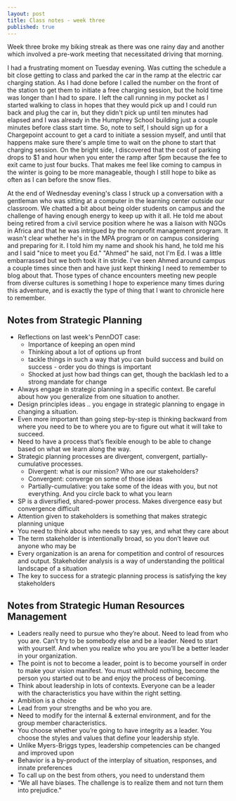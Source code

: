 ```yaml
---
layout: post
title: Class notes - week three
published: true
---
```

Week three broke my biking streak as there was one rainy day and another which involved a pre-work meeting that necessitated driving that morning.

I had a frustrating moment on Tuesday evening. Was cutting the schedule a bit close getting to class and parked the car in the ramp at the electric car charging station. As I had done before I called the number on the front of the station to get them to initiate a free charging session, but the hold time was longer than I had to spare. I left the call running in my pocket as I started walking to class in hopes that they would pick up and I could run back and plug the car in, but they didn't pick up until ten minutes had elapsed and I was already in the Humphrey School building just a couple minutes before class start time. So, note to self, I should sign up for a Chargepoint account to get a card to initiate a session myself, and until that happens make sure there's ample time to wait on the phone to start that charging session. On the bright side, I discovered that the cost of parking drops to $1 and hour when you enter the ramp after 5pm because the fee to exit came to just four bucks. That makes me feel like coming to campus in the winter is going to be more manageable, though I still hope to bike as often as I can before the snow flies.

At the end of Wednesday evening's class I struck up a conversation with a gentleman who was sitting at a computer in the learning center outside our classroom. We chatted a bit about being older students on campus and the challenge of having enough energy to keep up with it all. He told me about being retired from a civil service position where he was a liaison with NGOs in Africa and that he was intrigued by the nonprofit management program. It wasn't clear whether he's in the MPA program or on campus considering and preparing for it. I told him my name and shook his hand, he told me his and I said "nice to meet you Ed." "Ahmed" he said, not I'm Ed. I was a little embarrassed but we both took it in stride. I've seen Ahmed around campus a couple times since then and have just kept thinking I need to remember to blog about that. Those types of chance encounters meeting new people from diverse cultures is something I hope to experience many times during this adventure, and is exactly the type of thing that I want to chronicle here to remember.

## Notes from Strategic Planning

* Reflections on last week's PennDOT case:
  * Importance of keeping an open mind
  * Thinking about a lot of options up front
  * tackle things in such a way that you can build success and build on success - order you do things is important
  * Shocked at just how bad things can get, though the backlash led to a strong mandate for change
* Always engage in strategic planning in a specific context. Be careful about how you generalize from one situation to another.
* Design principles ideas .. you engage in strategic planning to engage in changing a situation.
* Even more important than going step-by-step is thinking backward from where you need to be to where you are to figure out what it will take to succeed.
* Need to have a process that’s flexible enough to be able to change based on what we learn along the way.
* Strategic planning processes are divergent, convergent, partially-cumulative processes.
  * Divergent: what is our mission? Who are our stakeholders?
  * Convergent: converge on some of those ideas
  * Partially-cumulative: you take some of the ideas with you, but not everything. And you circle back to what you learn
* SP is a diversified, shared-power process. Makes divergence easy but convergence difficult
* Attention given to stakeholders is something that makes strategic planning unique
* You need to think about who needs to say yes, and what they care about
* The term stakeholder is intentionally broad, so you don’t leave out anyone who may be
* Every organization is an arena for competition and control of resources and output. Stakeholder analysis is a way of understanding the political landscape of a situation
* The key to success for a strategic planning process is satisfying the key stakeholders

## Notes from Strategic Human Resources Management

* Leaders really need to pursue who they’re about. Need to lead from who you are. Can’t try to be somebody else and be a leader. Need to start with yourself. And when you realize who you are you’ll be a better leader in your organization.
* The point is not to become a leader, point is to become yourself in order to make your vision manifest. You must withhold nothing, become the person you started out to be and enjoy the process of becoming.
* Think about leadership in lots of contexts. Everyone can be a leader with the characteristics you have within the right setting.
* Ambition is a choice
* Lead from your strengths and be who you are.
* Need to modify for the internal & external environment, and for the group member characteristics.
* You choose whether you’re going to have integrity as a leader. You choose the styles and values that define your leadership style.
* Unlike Myers-Briggs types, leadership competencies can be changed and improved upon
* Behavior is a by-product of the interplay of situation, responses, and innate preferences
* To call up on the best from others, you need to understand them
* “We all have biases. The challenge is to realize them and not turn them into prejudice.”
